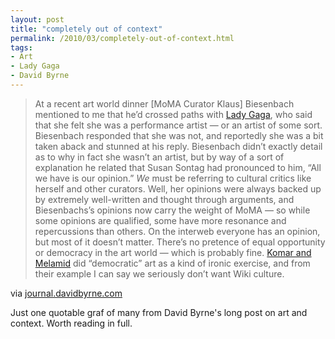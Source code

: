 ```yaml
---
layout: post
title: "completely out of context"
permalink: /2010/03/completely-out-of-context.html
tags:
- Art
- Lady Gaga
- David Byrne
---
```


> At a recent art world dinner \[MoMA Curator Klaus\] Biesenbach mentioned to me that he’d crossed paths with [Lady Gaga](http://www.ladygaga.com/), who said that she felt she was a performance artist — or an artist of some sort. Biesenbach responded that she was not, and reportedly she was a bit taken aback and stunned at his reply. Biesenbach didn’t exactly detail as to why in fact she wasn’t an artist, but by way of a sort of explanation he related that Susan Sontag had pronounced to him, “All we have is our opinion.” _We_ must be referring to cultural critics like herself and other curators. Well, her opinions were always backed up by extremely well-written and thought through arguments, and Biesenbachs’s opinions now carry the weight of MoMA — so while some opinions are qualified, some have more resonance and repercussions than others. On the interweb everyone has an opinion, but most of it doesn’t matter. There’s no pretence of equal opportunity or democracy in the art world — which is probably fine. [Komar and Melamid](http://www.komarandmelamid.org/) did “democratic” art as a kind of ironic exercise, and from their example I can say we seriously don’t want Wiki culture.

via [journal.davidbyrne.com](http://journal.davidbyrne.com/2010/03/032510-out-of-context.html)

Just one quotable graf of many from David Byrne's long post on art and context. Worth reading in full.
